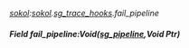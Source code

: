_[sokol](../../modules/sokol/sokol-module.md):[sokol](../../modules/sokol/sokol-module.md).[sg\_trace\_hooks](../../modules/sokol/sokol-sg_trace_hooks.md).fail\_pipeline_
##### Field fail\_pipeline:Void([sg_pipeline](../../modules/sokol/sokol-sg_pipeline.md),Void Ptr)
